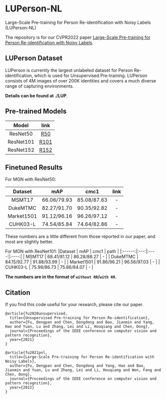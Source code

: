 # LUPerson-NL
Large-Scale Pre-training for Person Re-identification with Noisy Labels (LUPerson-NL)

The repository is for our CVPR2022 paper [Large-Scale Pre-training for Person Re-identification with Noisy Labels]().

## LUPerson Dataset
LUPerson is currently the largest unlabeled dataset for Person Re-identification, which is used for Unsupervised Pre-training. LUPerson consists of 4M images of over 200K identities and covers a much diverse range of capturing environments. 

**Details can be found at ./LUP**.

## Pre-trained Models
| Model | link |
| :------: | :------: |
| ResNet50 | [R50](https://drive.google.com/file/d/1pFyAdt9BOZCtzaLiE-W3CsX_kgWABKK6/view?usp=sharing) |
| ResNet101 | [R101](https://drive.google.com/file/d/1Ckn0iVtx-IhGQackRECoMR7IVVr4FC5h/view?usp=sharing) |
| ResNet152 | [R152](https://drive.google.com/file/d/1nGGatER6--ZTHdcTryhWEqKRKYU-Mrl_/view?usp=sharing) |

## Finetuned Results
For MGN with ResNet50:

|Dataset | mAP | cmc1 | link |
|:------:|:---:|:----:|:----:|
| MSMT17 | 66.06/79.93 | 85.08/87.63 | - |
| DukeMTMC | 82.27/91.70 | 90.35/92.82 | - |
| Market1501 | 91.12/96.16 | 96.26/97.12 | - |
| CUHK03-L | 74.54/85.84 | 74.64/82.86 | - |

These numbers are a little different from those reported in our paper, and most are slightly better.

For MGN with ResNet101:
|Dataset | mAP | cmc1 | path |
|:------:|:---:|:----:|:----:|
| MSMT17 | 68.41/81.12 | 86.28/88.27 | - |
| DukeMTMC | 84.15/92.77 | 91.88/93.99 | - |
| Market1501 | 91.86/96.21 | 96.56/97.03 | - |
| CUHK03-L | 75.98/86.73 | 75.86/84.07 | - |

**The numbers are in the format of `without RR`/`with RR`**.


## Citation
If you find this code useful for your research, please cite our paper.
```
@article{fu2020unsupervised,
  title={Unsupervised Pre-training for Person Re-identification},
  author={Fu, Dengpan and Chen, Dongdong and Bao, Jianmin and Yang, Hao and Yuan, Lu and Zhang, Lei and Li, Houqiang and Chen, Dong},
  journal={Proceedings of the IEEE conference on computer vision and pattern recognition},
  year={2021}
}
```
```
@article{fu2021pnl,
  title={Large-Scale Pre-training for Person Re-identification with Noisy Labels},
  author={Fu, Dengpan and Chen, Dongdong and Yang, Hao and Bao, Jianmin and Yuan, Lu and Zhang, Lei and Li, Houqiang and Wen, Fang and Chen, Dong},
  journal={Proceedings of the IEEE conference on computer vision and pattern recognition},
  year={2022}
}
```
